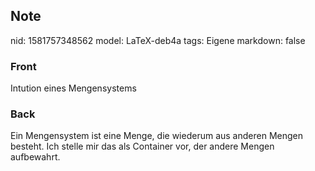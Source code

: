 ## Note
nid: 1581757348562
model: LaTeX-deb4a
tags: Eigene
markdown: false

### Front
Intution eines Mengensystems

### Back
<div>Ein
Mengensystem ist eine Menge, die wiederum aus anderen Mengen besteht. Ich
stelle mir das als Container vor, der andere Mengen aufbewahrt.</div>
